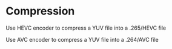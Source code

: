 # Compression
Use HEVC encoder to compress a YUV file into a .265/HEVC file

Use AVC encoder to compress a YUV file into a .264/AVC file

